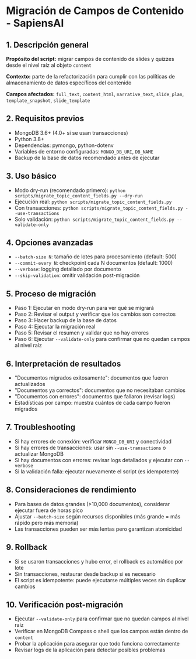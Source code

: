 # Migración de Campos de Contenido - SapiensAI

## 1. Descripción general

**Propósito del script:** migrar campos de contenido de slides y quizzes desde el nivel raíz al objeto `content`

**Contexto:** parte de la refactorización para cumplir con las políticas de almacenamiento de datos específicos del contenido

**Campos afectados:** `full_text`, `content_html`, `narrative_text`, `slide_plan`, `template_snapshot`, `slide_template`

## 2. Requisitos previos

- MongoDB 3.6+ (4.0+ si se usan transacciones)
- Python 3.8+
- Dependencias: pymongo, python-dotenv
- Variables de entorno configuradas: `MONGO_DB_URI`, `DB_NAME`
- Backup de la base de datos recomendado antes de ejecutar

## 3. Uso básico

- Modo dry-run (recomendado primero): `python scripts/migrate_topic_content_fields.py --dry-run`
- Ejecución real: `python scripts/migrate_topic_content_fields.py`
- Con transacciones: `python scripts/migrate_topic_content_fields.py --use-transactions`
- Solo validación: `python scripts/migrate_topic_content_fields.py --validate-only`

## 4. Opciones avanzadas

- `--batch-size N`: tamaño de lotes para procesamiento (default: 500)
- `--commit-every N`: checkpoint cada N documentos (default: 1000)
- `--verbose`: logging detallado por documento
- `--skip-validation`: omitir validación post-migración

## 5. Proceso de migración

- Paso 1: Ejecutar en modo dry-run para ver qué se migrará
- Paso 2: Revisar el output y verificar que los cambios son correctos
- Paso 3: Hacer backup de la base de datos
- Paso 4: Ejecutar la migración real
- Paso 5: Revisar el resumen y validar que no hay errores
- Paso 6: Ejecutar `--validate-only` para confirmar que no quedan campos al nivel raíz

## 6. Interpretación de resultados

- "Documentos migrados exitosamente": documentos que fueron actualizados
- "Documentos ya correctos": documentos que no necesitaban cambios
- "Documentos con errores": documentos que fallaron (revisar logs)
- Estadísticas por campo: muestra cuántos de cada campo fueron migrados

## 7. Troubleshooting

- Si hay errores de conexión: verificar `MONGO_DB_URI` y conectividad
- Si hay errores de transacciones: usar sin `--use-transactions` o actualizar MongoDB
- Si hay documentos con errores: revisar logs detallados y ejecutar con `--verbose`
- Si la validación falla: ejecutar nuevamente el script (es idempotente)

## 8. Consideraciones de rendimiento

- Para bases de datos grandes (>10,000 documentos), considerar ejecutar fuera de horas pico
- Ajustar `--batch-size` según recursos disponibles (más grande = más rápido pero más memoria)
- Las transacciones pueden ser más lentas pero garantizan atomicidad

## 9. Rollback

- Si se usaron transacciones y hubo error, el rollback es automático por lote
- Sin transacciones, restaurar desde backup si es necesario
- El script es idempotente: puede ejecutarse múltiples veces sin duplicar cambios

## 10. Verificación post-migración

- Ejecutar `--validate-only` para confirmar que no quedan campos al nivel raíz
- Verificar en MongoDB Compass o shell que los campos están dentro de `content`
- Probar la aplicación para asegurar que todo funciona correctamente
- Revisar logs de la aplicación para detectar posibles problemas